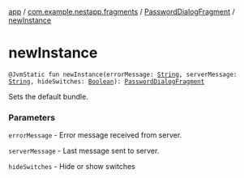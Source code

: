 [app](../../index.md) / [com.example.nestapp.fragments](../index.md) / [PasswordDialogFragment](index.md) / [newInstance](./new-instance.md)

# newInstance

`@JvmStatic fun newInstance(errorMessage: `[`String`](https://kotlinlang.org/api/latest/jvm/stdlib/kotlin/-string/index.html)`, serverMessage: `[`String`](https://kotlinlang.org/api/latest/jvm/stdlib/kotlin/-string/index.html)`, hideSwitches: `[`Boolean`](https://kotlinlang.org/api/latest/jvm/stdlib/kotlin/-boolean/index.html)`): `[`PasswordDialogFragment`](index.md)

Sets the default bundle.

### Parameters

`errorMessage` - Error message received from server.

`serverMessage` - Last message sent to server.

`hideSwitches` - Hide or show switches
